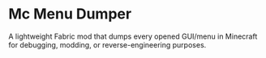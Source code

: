 # Mc Menu Dumper
A lightweight Fabric mod that dumps every opened GUI/menu in Minecraft for debugging, modding, or reverse-engineering purposes.
